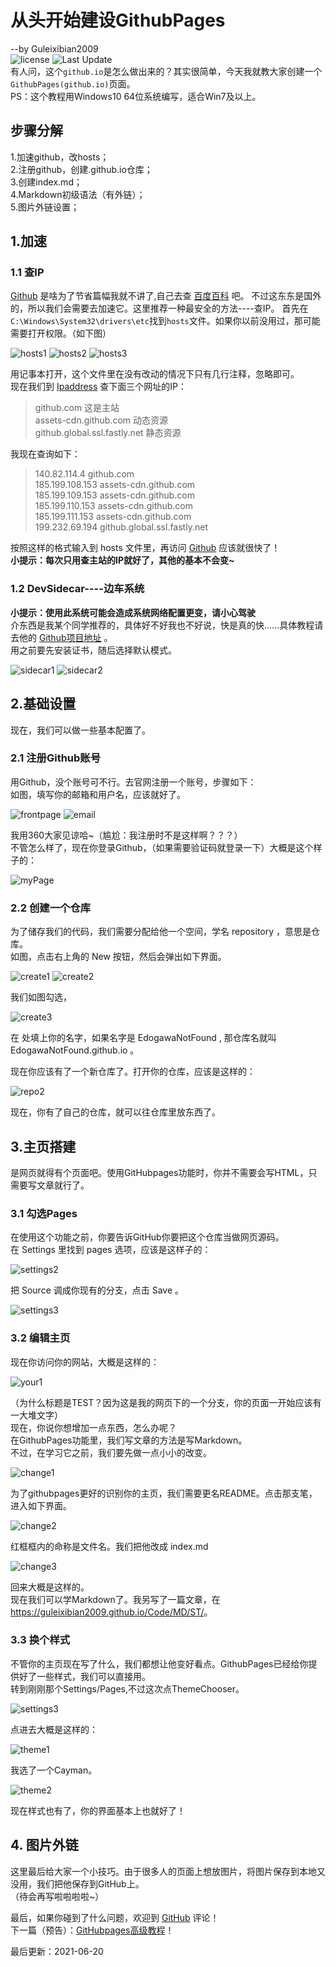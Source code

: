 # 从头开始建设GithubPages
--by Guleixibian2009  
![license](https://img.shields.io/github/license/Guleixibian2009/guleixibian2009.github.io)
![Last Update](https://img.shields.io/badge/LatestUpdate-06.21-brightgreen)  
有人问，这个`github.io`是怎么做出来的？其实很简单，今天我就教大家创建一个`GithubPages(github.io)`页面。  
PS：这个教程用Windows10 64位系统编写，适合Win7及以上。

## 步骤分解
1.加速github，改hosts；   
2.注册github，创建<username>.github.io仓库；<br />
3.创建index.md；<br />
4.Markdown初级语法（有外链）；<br />
5.图片外链设置； <br />

## 1.加速

### 1.1 查IP

[Github](https://github.com) 是啥为了节省篇幅我就不讲了,自己去查 [百度百科](https://baike.baidu.com/item/Github/10145341?fr=aladdin) 吧。
不过这东东是国外的，所以我们会需要去加速它。这里推荐一种最安全的方法----查IP。
首先在`C:\Windows\System32\drivers\etc`找到`hosts`文件。如果你以前没用过，那可能需要打开权限。（如下图）

![hosts1](https://guleixibian2009.github.io/Source/Pics/Code/Github/01/hosts1.png)
![hosts2](https://guleixibian2009.github.io/Source/Pics/Code/Github/01/hosts2.png)
![hosts3](https://guleixibian2009.github.io/Source/Pics/Code/Github/01/hosts3.png)

用记事本打开，这个文件里在没有改动的情况下只有几行注释，忽略即可。  
现在我们到 [Ipaddress](https://www.ipaddress.com) 查下面三个网址的IP：  

> github.com 这是主站  
> assets-cdn.github.com 动态资源  
> github.global.ssl.fastly.net 静态资源  

我现在查询如下：

> 140.82.114.4 github.com  
> 185.199.108.153 assets-cdn.github.com  
> 185.199.109.153 assets-cdn.github.com  
> 185.199.110.153 assets-cdn.github.com  
> 185.199.111.153 assets-cdn.github.com  
> 199.232.69.194 github.global.ssl.fastly.net  

按照这样的格式输入到 hosts 文件里，再访问 [Github](https://github.com/) 应该就很快了！  
**小提示：每次只用查主站的IP就好了，其他的基本不会变~**  

### 1.2 DevSidecar----边车系统

 **小提示：使用此系统可能会造成系统网络配置更变，请小心驾驶**  
 介东西是我某个同学推荐的，具体好不好我也不好说，快是真的快......具体教程请去他的 [Github项目地址](https://github.com/docmirror/dev-sidecar) 。  
 用之前要先安装证书，随后选择默认模式。  

![sidecar1](https://guleixibian2009.github.io/Source/Pics/Code/Github/01/sidecar1.png)
![sidecar2](https://guleixibian2009.github.io/Source/Pics/Code/Github/01/sidecar2.png)



## 2.基础设置
现在，我们可以做一些基本配置了。

### 2.1 注册Github账号
用Github，没个账号可不行。去官网注册一个账号，步骤如下：  
如图，填写你的邮箱和用户名，应该就好了。

![frontpage](https://guleixibian2009.github.io/Source/Pics/Code/Github/01/frontpage.png)
![email](https://guleixibian2009.github.io/Source/Pics/Code/Github/01/email.png)

我用360大家见谅哈~（尴尬：我注册时不是这样啊？？？）  
不管怎么样了，现在你登录Github，（如果需要验证码就登录一下）大概是这个样子的：  

![myPage](https://guleixibian2009.github.io/Source/Pics/Code/Github/01/myPage.png)

### 2.2 创建一个仓库
为了储存我们的代码，我们需要分配给他一个空间，学名 repository ，意思是仓库。  
如图，点击右上角的 New 按钮，然后会弹出如下界面。

![create1](https://guleixibian2009.github.io/Source/Pics/Code/Github/01/create1.png)
![create2](https://guleixibian2009.github.io/Source/Pics/Code/Github/01/create2.png)

我们如图勾选，


![create3](https://guleixibian2009.github.io/Source/Pics/Code/Github/01/create3.png)

在 <username> 处填上你的名字，如果名字是 EdogawaNotFound , 那仓库名就叫  
EdogawaNotFound.github.io 。 

现在你应该有了一个新仓库了。打开你的仓库，应该是这样的：

![repo2](https://guleixibian2009.github.io/Source/Pics/Code/Github/01/repo2.png)

现在，你有了自己的仓库，就可以往仓库里放东西了。

## 3.主页搭建
是网页就得有个页面吧。使用GitHubpages功能时，你并不需要会写HTML，只需要写文章就行了。  

### 3.1 勾选Pages

在使用这个功能之前，你要告诉GitHub你要把这个仓库当做网页源码。  
在 Settings 里找到 pages 选项，应该是这样子的：

![settings2](https://guleixibian2009.github.io/Source/Pics/Code/Github/01/settings2.png)

把 Source 调成你现有的分支，点击 Save 。  

![settings3](https://guleixibian2009.github.io/Source/Pics/Code/Github/01/settings3.png)


### 3.2 编辑主页
现在你访问你的网站，大概是这样的：

![your1](https://guleixibian2009.github.io/Source/Pics/Code/Github/01/your1.png)

（为什么标题是TEST？因为这是我的网页下的一个分支，你的页面一开始应该有一大堆文字）   
现在，你说你想增加一点东西，怎么办呢？    
在GithubPages功能里，我们写文章的方法是写Markdown。  
不过，在学习它之前，我们要先做一点小小的改变。  

![change1](https://guleixibian2009.github.io/Source/Pics/Code/Github/01/change1.png)

为了githubpages更好的识别你的主页，我们需要更名README。点击那支笔，进入如下界面。

![change2](https://guleixibian2009.github.io/Source/Pics/Code/Github/01/change2.png)

红框框内的命称是文件名。我们把他改成 index.md

![change3](https://guleixibian2009.github.io/Source/Pics/Code/Github/01/change3.png)

回来大概是这样的。  
现在我们可以学Markdown了。我另写了一篇文章，在  
<https://guleixibian2009.github.io/Code/MD/ST/>。  

### 3.3 换个样式

不管你的主页现在写了什么，我们都想让他变好看点。GithubPages已经给你提供好了一些样式，我们可以直接用。  
转到刚刚那个Settings/Pages,不过这次点ThemeChooser。

![settings3](https://guleixibian2009.github.io/Source/Pics/Code/Github/01/settings3.png)

点进去大概是这样的：

![theme1](https://guleixibian2009.github.io/Source/Pics/Code/Github/01/theme1.png)

我选了一个Cayman。

![theme2](https://guleixibian2009.github.io/Source/Pics/Code/Github/01/theme2.png)

现在样式也有了，你的界面基本上也就好了！ 

## 4. 图片外链
这里最后给大家一个小技巧。由于很多人的页面上想放图片，将图片保存到本地又没用，我们把他保存到GitHub上。  
（待会再写啦啦啦啦~）  

最后，如果你碰到了什么问题，欢迎到 [GitHub](https://github.com/Guleixibian2009/guleixibian2009.github.io/issues/2) 评论！  
下一篇（预告）：[GitHubpages高级教程](https://guleixibian2009.github.io/Code/Github/02)！  

最后更新：2021-06-20
